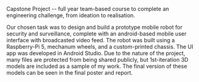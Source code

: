 Capstone Project -- full year team-based course to complete an engineering challenge, from ideation to realisation. 

Our chosen task was to design and build a prototype mobile robot for security and surveillance, complete with an android-based mobile user interface with broadcasted video feed. 
The robot was built using a Raspberry-Pi 5, mechanum wheels, and a custom-printed chassis. The UI app was developed in Android Studio. 
Due to the nature of the project, many files are protected from being shared publicly, but 1st-iteration 3D models are included as a sample of my work. The final version of these models can be seen in the final poster and report.
